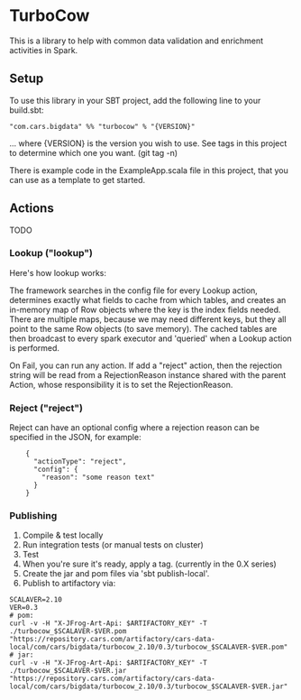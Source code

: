 # TurboCow

This is a library to help with common data validation and enrichment activities in Spark.

## Setup

To use this library in your SBT project, add the following line to your build.sbt:
```
"com.cars.bigdata" %% "turbocow" % "{VERSION}" 
```
... where {VERSION} is the version you wish to use.  See tags in this project to determine which one you want.  (git tag -n)

There is example code in the ExampleApp.scala file in this project, that you can use as a template to get started.


## Actions

TODO

### Lookup ("lookup")

Here's how lookup works:

The framework searches in the config file for every Lookup action, determines exactly what fields to cache from which tables, and creates an in-memory map of Row objects where the key is the index fields needed.  There are multiple maps, because we may need different keys, but they all point to the same Row objects (to save memory).   The cached tables are then broadcast to every spark executor and 'queried' when a Lookup action is performed.

On Fail, you can run any action.  If add a "reject" action, then the rejection string will be read from a RejectionReason instance shared with the parent Action, whose responsibility it is to set the RejectionReason.

### Reject ("reject")

Reject can have an optional config where a rejection reason can be specified in the JSON, for example:
```
    {
      "actionType": "reject",
      "config": { 
        "reason": "some reason text"
      }
    }
```

### Publishing

1. Compile & test locally
1. Run integration tests (or manual tests on cluster)
1. Test
1. When you're sure it's ready, apply a tag.  (currently in the 0.X series)
1. Create the jar and pom files via 'sbt publish-local'.
1. Publish to artifactory via:

```
SCALAVER=2.10
VER=0.3
# pom:
curl -v -H "X-JFrog-Art-Api: $ARTIFACTORY_KEY" -T ./turbocow_$SCALAVER-$VER.pom "https://repository.cars.com/artifactory/cars-data-local/com/cars/bigdata/turbocow_2.10/0.3/turbocow_$SCALAVER-$VER.pom"
# jar:
curl -v -H "X-JFrog-Art-Api: $ARTIFACTORY_KEY" -T ./turbocow_$SCALAVER-$VER.jar "https://repository.cars.com/artifactory/cars-data-local/com/cars/bigdata/turbocow_2.10/0.3/turbocow_$SCALAVER-$VER.jar"
```